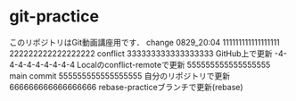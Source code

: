 # git-practice
このリポジトリはGit動画講座用です．
change 0829_20:04
111111111111111111
222222222222222222 conflict
333333333333333333 GitHub上で更新
-4-4-4-4-4-4-4-4-4 Localのconflict-remoteで更新
555555555555555555 main commit
555555555555555555 自分のリポジトリで更新
666666666666666666 rebase-practiceブランチで更新(rebase)
